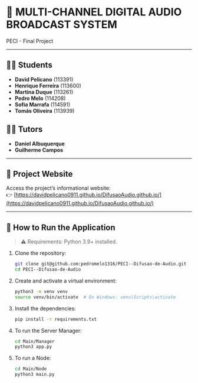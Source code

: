 # 📡 MULTI-CHANNEL DIGITAL AUDIO BROADCAST SYSTEM

PECI - Final Project

---

## 👨‍🎓 Students

- **David Pelicano** (113391)  
- **Henrique Ferreira** (113600)  
- **Martina Duque** (113261)  
- **Pedro Melo** (114208)  
- **Sofia Marrafa** (114591)  
- **Tomás Oliveira** (113939)

## 👨‍🏫 Tutors

- **Daniel Albuquerque**  
- **Guilherme Campos**

---

## 🔗 Project Website

Access the project’s informational website:  
👉 [https://davidpelicano0911.github.io/DifusaoAudio.github.io/](https://davidpelicano0911.github.io/DifusaoAudio.github.io/)

---

## 🚀 How to Run the Application

> ⚠️ Requirements: Python 3.9+ installed.

1. Clone the repository:
   ```bash
   git clone git@github.com:pedromelo1316/PECI--Difusao-de-Audio.git
   cd PECI--Difusao-de-Audio
   
2. Create and activate a virtual environment:
   ```bash
   python3 -m venv venv
   source venv/bin/activate  # On Windows: venv\Scripts\activate
   
4. Install the dependencies:
   ```bash
   pip install -r requirements.txt
   
6. To run the Server Manager:
   ```bash
   cd Main/Manager
   python3 app.py
   
8. To run a Node:
   ```bash
   cd Main/Node
   python3 main.py





